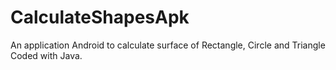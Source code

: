 # CalculateShapesApk
An application Android to calculate surface of Rectangle, Circle and Triangle Coded with Java.
